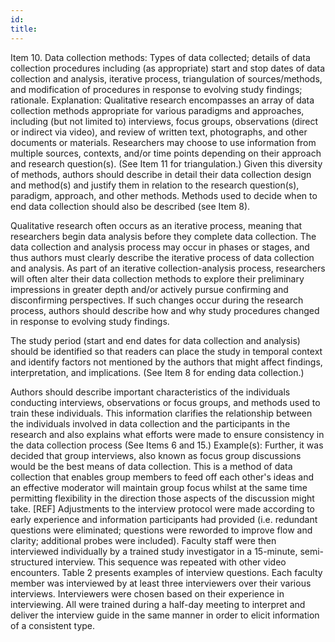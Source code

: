 ```yaml
---
id: 
title: 
---
```

Item 10. Data collection methods: Types of data collected; details of data collection procedures including (as appropriate) start and stop dates of data collection and analysis, iterative process, triangulation of sources/methods, and modification of procedures in response to evolving study findings; rationale.
Explanation:
Qualitative research encompasses an array of data collection methods appropriate for various paradigms and approaches, including (but not limited to) interviews, focus groups, observations (direct or indirect via video), and review of written text, photographs, and other documents or materials. Researchers may choose to use information from multiple sources, contexts, and/or time points depending on their approach and research question(s). (See Item 11 for triangulation.) Given this diversity of methods, authors should describe in detail their data collection design and method(s) and justify them in relation to the research question(s), paradigm, approach, and other methods. Methods used to decide when to end data collection should also be described (see Item 8).

Qualitative research often occurs as an iterative process, meaning that researchers begin data analysis before they complete data collection. The data collection and analysis process may occur in phases or stages, and thus authors must clearly describe the iterative process of data collection and analysis. As part of an iterative collection-analysis process, researchers will often alter their data collection methods to explore their preliminary impressions in greater depth and/or actively pursue confirming and disconfirming perspectives. If such changes occur during the research process, authors should describe how and why study procedures changed in response to evolving study findings.

The study period (start and end dates for data collection and analysis) should be identified so that readers can place the study in temporal context and identify factors not mentioned by the authors that might affect findings, interpretation, and implications. (See Item 8 for ending data collection.)

Authors should describe important characteristics of the individuals conducting interviews, observations or focus groups, and methods used to train these individuals. This information clarifies the relationship between the individuals involved in data collection and the participants in the research and also explains what efforts were made to ensure consistency in the data collection process (See Items 6 and 15.)
Example(s):
Further, it was decided that group interviews, also known as focus group discussions would be
the best means of data collection. This is a method of data collection that enables group
members to feed off each other's ideas and an effective moderator will maintain group focus
whilst at the same time permitting flexibility in the direction those aspects of the discussion might take. [REF] 
Adjustments to the interview protocol were made according to early experience and information participants had provided (i.e. redundant questions were eliminated; questions were reworded to improve flow and clarity; additional probes were included).
Faculty staff were then interviewed individually by a trained study investigator in a 15-minute, semi-structured interview. This sequence was repeated with other video encounters. Table 2 presents examples of interview questions. Each faculty member was interviewed by at least three interviewers over their various interviews. Interviewers were chosen based on their experience in interviewing. All were trained during a half-day meeting to interpret and deliver the interview guide in the same manner in order to elicit information of a consistent type.
